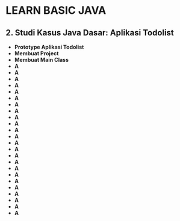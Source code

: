 # LEARN BASIC JAVA

## **2. Studi Kasus Java Dasar: Aplikasi Todolist**

- **Prototype Aplikasi Todolist**
- **Membuat Project**
- **Membuat Main Class**
- **A**
- **A**
- **A**
- **A**
- **A**
- **A**
- **A**
- **A**
- **A**
- **A**
- **A**
- **A**
- **A**
- **A**
- **A**
- **A**
- **A**
- **A**
- **A**
- **A**
- **A**
- **A**
- **A**
- **A**
